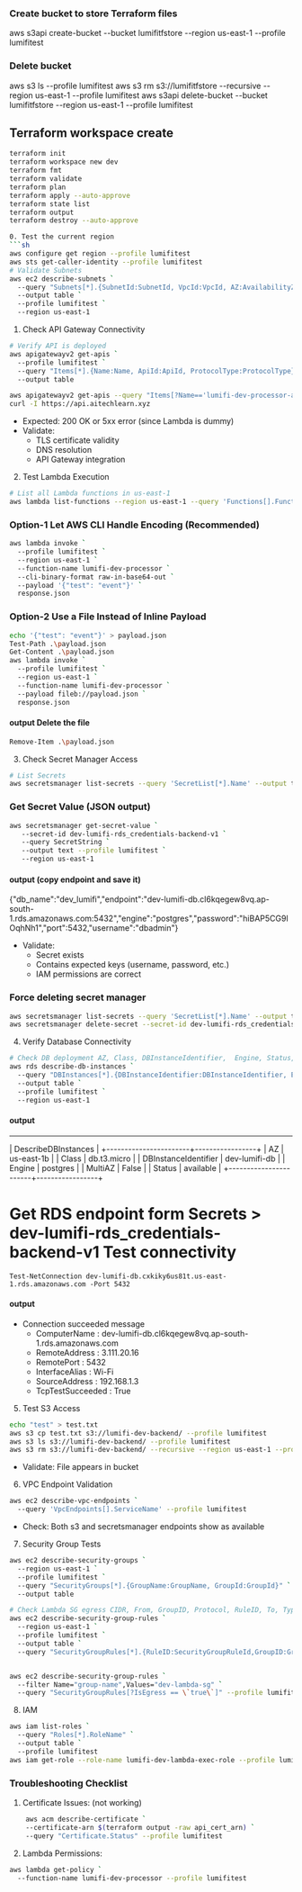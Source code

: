 ### Create bucket to store Terraform files
aws s3api create-bucket --bucket lumifitfstore --region us-east-1 --profile lumifitest

### Delete bucket
aws s3 ls --profile lumifitest
aws s3 rm s3://lumifitfstore --recursive --region us-east-1 --profile lumifitest
aws s3api delete-bucket --bucket lumifitfstore --region us-east-1 --profile lumifitest

## Terraform workspace create
```sh
terraform init 
terraform workspace new dev
terraform fmt
terraform validate
terraform plan
terraform apply --auto-approve
terraform state list
terraform output
terraform destroy --auto-approve

0. Test the current region 
```sh
aws configure get region --profile lumifitest
aws sts get-caller-identity --profile lumifitest
# Validate Subnets
aws ec2 describe-subnets `
  --query "Subnets[*].{SubnetId:SubnetId, VpcId:VpcId, AZ:AvailabilityZone, CIDR:CidrBlock, Public:MapPublicIpOnLaunch}" `
  --output table `
  --profile lumifitest `
  --region us-east-1
```
1. Check API Gateway Connectivity
```sh
# Verify API is deployed
aws apigatewayv2 get-apis `
  --profile lumifitest `
  --query "Items[*].{Name:Name, ApiId:ApiId, ProtocolType:ProtocolType}" `
  --output table

aws apigatewayv2 get-apis --query "Items[?Name=='lumifi-dev-processor-api']" --profile lumifitest
curl -I https://api.aitechlearn.xyz
```
- Expected: 200 OK or 5xx error (since Lambda is dummy)
- Validate:
    - TLS certificate validity
    - DNS resolution
    - API Gateway integration
2. Test Lambda Execution
```sh
# List all Lambda functions in us-east-1
aws lambda list-functions --region us-east-1 --query 'Functions[].FunctionName' --profile lumifitest
```
### Option-1 Let AWS CLI Handle Encoding (Recommended)
```sh
aws lambda invoke `
  --profile lumifitest `
  --region us-east-1 `
  --function-name lumifi-dev-processor `
  --cli-binary-format raw-in-base64-out `
  --payload '{"test": "event"}' `
  response.json
```
### Option-2 Use a File Instead of Inline Payload
```sh
echo '{"test": "event"}' > payload.json
Test-Path .\payload.json
Get-Content .\payload.json
aws lambda invoke `
  --profile lumifitest `
  --region us-east-1 `
  --function-name lumifi-dev-processor `
  --payload fileb://payload.json `
  response.json
```
#### output Delete the file
```sh
Remove-Item .\payload.json
```
3. Check Secret Manager Access
```sh
# List Secrets
aws secretsmanager list-secrets --query 'SecretList[*].Name' --output table --profile lumifitest --region us-east-1
```
### Get Secret Value (JSON output)
```sh
aws secretsmanager get-secret-value `
   --secret-id dev-lumifi-rds_credentials-backend-v1 `
   --query SecretString `
   --output text --profile lumifitest `
   --region us-east-1
```
#### output (copy endpoint and save it)
{"db_name":"dev_lumifi","endpoint":"dev-lumifi-db.cl6kqegew8vq.ap-south-1.rds.amazonaws.com:5432","engine":"postgres","password":"hiBAP5CG9lOqhNh1","port":5432,"username":"dbadmin"}
- Validate:
    - Secret exists
    - Contains expected keys (username, password, etc.)
    - IAM permissions are correct
### Force deleting secret manager
```sh
aws secretsmanager list-secrets --query 'SecretList[*].Name' --output table --profile lumifitest --region us-east-1
aws secretsmanager delete-secret --secret-id dev-lumifi-rds_credentials-backend-v1 --force-delete-without-recovery --profile lumifitest
```
4. Verify Database Connectivity
```sh
# Check DB deployment AZ, Class, DBInstanceIdentifier,	Engine,	Status,	MultiAZ
aws rds describe-db-instances `
  --query "DBInstances[*].{DBInstanceIdentifier:DBInstanceIdentifier, Engine:Engine, Status:DBInstanceStatus, MultiAZ:MultiAZ, Class:DBInstanceClass, AZ:AvailabilityZone}" `
  --output table `
  --profile lumifitest `
  --region us-east-1
```
#### output
-------------------------------------------
|           DescribeDBInstances           |
+-----------------------+-----------------+
|  AZ                   |  us-east-1b     |
|  Class                |  db.t3.micro    |
|  DBInstanceIdentifier |  dev-lumifi-db  |
|  Engine               |  postgres       |
|  MultiAZ              |  False          |
|  Status               |  available      |
+-----------------------+-----------------+
# Get RDS endpoint form Secrets > dev-lumifi-rds_credentials-backend-v1 Test connectivity
```
Test-NetConnection dev-lumifi-db.cxkiky6us81t.us-east-1.rds.amazonaws.com -Port 5432
```
#### output
- Connection succeeded message
    - ComputerName     : dev-lumifi-db.cl6kqegew8vq.ap-south-1.rds.amazonaws.com
    - RemoteAddress    : 3.111.20.16
    - RemotePort       : 5432
    - InterfaceAlias   : Wi-Fi
    - SourceAddress    : 192.168.1.3
    - TcpTestSucceeded : True

5. Test S3 Access
```sh
echo "test" > test.txt
aws s3 cp test.txt s3://lumifi-dev-backend/ --profile lumifitest
aws s3 ls s3://lumifi-dev-backend/ --profile lumifitest
aws s3 rm s3://lumifi-dev-backend/ --recursive --region us-east-1 --profile lumifitest
```
- Validate: File appears in bucket
6. VPC Endpoint Validation
```sh
aws ec2 describe-vpc-endpoints `
  --query 'VpcEndpoints[].ServiceName' --profile lumifitest
```
- Check: Both s3 and secretsmanager endpoints show as available
7. Security Group Tests
```sh
aws ec2 describe-security-groups `
  --region us-east-1 `
  --profile lumifitest `
  --query "SecurityGroups[*].{GroupName:GroupName, GroupId:GroupId}" `
  --output table

# Check Lambda SG egress CIDR, From, GroupID, Protocol, RuleID, To, Type 
aws ec2 describe-security-group-rules `
  --region us-east-1 `
  --profile lumifitest `
  --output table `
  --query "SecurityGroupRules[*].{RuleID:SecurityGroupRuleId,GroupID:GroupId,Type:Type,Protocol:IpProtocol,From:FromPort,To:ToPort,CIDR:CIDR}"


aws ec2 describe-security-group-rules `
  --filter Name="group-name",Values="dev-lambda-sg" `
  --query "SecurityGroupRules[?IsEgress == \`true\`]" --profile lumifitest
```
8. IAM
```sh
aws iam list-roles `
  --query "Roles[*].RoleName" `
  --output table `
  --profile lumifitest
aws iam get-role --role-name lumifi-dev-lambda-exec-role --profile lumifitest
```

### Troubleshooting Checklist
1. Certificate Issues: (not working)
```sh
    aws acm describe-certificate `
    --certificate-arn $(terraform output -raw api_cert_arn) `
    --query "Certificate.Status" --profile lumifitest
```
2. Lambda Permissions:
```sh
aws lambda get-policy `
  --function-name lumifi-dev-processor --profile lumifitest
```
